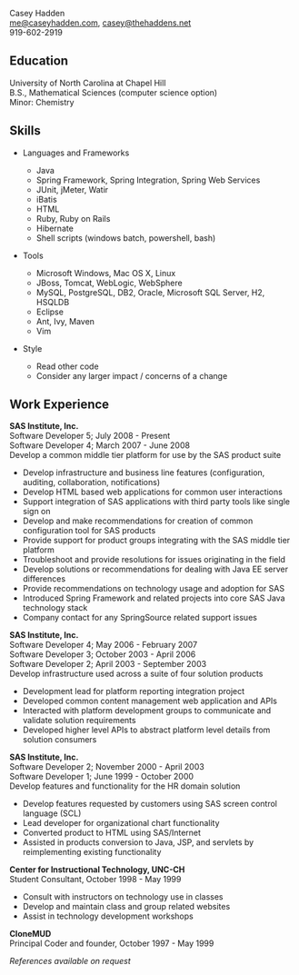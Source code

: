 Casey Hadden  
me@caseyhadden.com, casey@thehaddens.net    
919-602-2919  

Education
---------

University of North Carolina at Chapel Hill  
B.S., Mathematical Sciences (computer science option)  
Minor: Chemistry  

Skills
------

* Languages and Frameworks
  * Java
  * Spring Framework, Spring Integration, Spring Web Services
  * JUnit, jMeter, Watir
  * iBatis
  * HTML
  * Ruby, Ruby on Rails
  * Hibernate
  * Shell scripts (windows batch, powershell, bash)

* Tools
  * Microsoft Windows, Mac OS X, Linux
  * JBoss, Tomcat, WebLogic, WebSphere
  * MySQL, PostgreSQL, DB2, Oracle, Microsoft SQL Server, H2, HSQLDB
  * Eclipse
  * Ant, Ivy, Maven
  * Vim

* Style
  * Read other code
  * Consider any larger impact / concerns of a change

Work Experience
---------------
__SAS Institute, Inc.__  
Software Developer 5; July 2008 - Present  
Software Developer 4; March 2007 - June 2008  
Develop a common middle tier platform for use by the SAS product suite  

* Develop infrastructure and business line features (configuration, auditing, collaboration, notifications)
* Develop HTML based web applications for common user interactions
* Support integration of SAS applications with third party tools like single sign on
* Develop and make recommendations for creation of common configuration tool for SAS products
* Provide support for product groups integrating with the SAS middle tier platform
* Troubleshoot and provide resolutions for issues originating in the field
* Develop solutions or recommendations for dealing with Java EE server differences
* Provide recommendations on technology usage and adoption for SAS
* Introduced Spring Framework and related projects into core SAS Java technology stack 
* Company contact for any SpringSource related support issues
 
__SAS Institute, Inc.__  
Software Developer 4; May 2006 - February 2007  
Software Developer 3; October 2003 - April 2006  
Software Developer 2; April 2003 - September 2003  
Develop infrastructure used across a suite of four solution products  

* Development lead for platform reporting integration project
* Developed common content management web application and APIs
* Interacted with platform development groups to communicate and validate solution requirements
* Developed higher level APIs to abstract platform level details from solution consumers

__SAS Institute, Inc.__  
Software Developer 2; November 2000 - April 2003  
Software Developer 1; June 1999 - October 2000  
Develop features and functionality for the HR domain solution  

* Develop features requested by customers using SAS screen control language (SCL)
* Lead developer for organizational chart functionality
* Converted product to HTML using SAS/Internet
* Assisted in products conversion to Java, JSP, and servlets by reimplementing existing functionality

__Center for Instructional Technology, UNC-CH__  
Student Consultant, October 1998 - May 1999  

* Consult with instructors on technology use in classes
* Develop and maintain class and group related websites
* Assist in technology development workshops

__CloneMUD__  
Principal Coder and founder, October 1997 - May 1999

_References available on request_  
